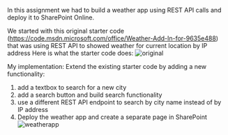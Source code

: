 In this assignment we had to build a weather app using REST API calls and deploy it to SharePoint Online. 

We started with this original starter code (https://code.msdn.microsoft.com/office/Weather-Add-In-for-9635e488) that was using REST API to showed weather for current location by IP address
Here is what the starter code does:
![original](https://user-images.githubusercontent.com/14170402/40952717-a3b40062-6839-11e8-83a8-72f8057845db.gif)

My implementation: 
Extend the existing starter code by adding a new functionality: 
1. add a textbox to search for a new city 
2. add a search button and build search functionality
3. use a different REST API endpoint to search by city name instead of by IP address
4. Deploy the weather app and create a separate page in SharePoint
![weatherapp](https://user-images.githubusercontent.com/14170402/40952719-a92241da-6839-11e8-9348-f69109b5b7f6.gif)
